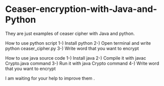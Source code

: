 # Ceaser-encryption-with-Java-and-Python
They are just examples of ceaser cipher with Java and python.



How to use python script
1-) Install python
2-) Open terminal and write python ceaser_cipher.py
3-) Write word that you want to encrypt


How to use java source code
1-) Install java 
2-) Compile it with javac Crypto.java command
3-) Run it with java Crypto command 
4-) Write word that you want to encrypt 


I am waiting for your help to improve them .
